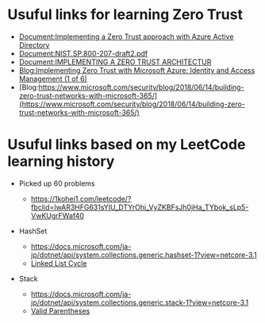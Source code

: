 # Usuful links for learning Zero Trust
- [Document:Implementing a Zero Trust approach with Azure Active Directory](https://download.microsoft.com/download/8/2/7/8271584F-A6D6-419A-B262-C37E5FFAB593/Implementing-a-Zero-Trust-approach-with-Azure-Active-Directory.pdf)
- [Document:NIST.SP.800-207-draft2.pdf](https://nvlpubs.nist.gov/nistpubs/SpecialPublications/NIST.SP.800-207-draft2.pdf)
- [Document:IMPLEMENTING A ZERO TRUST ARCHITECTUR](https://www.nccoe.nist.gov/sites/default/files/library/project-descriptions/zt-arch-project-description-draft.pdf)
- [Blog:Implementing Zero Trust with Microsoft Azure: Identity and Access Management (1 of 6)](https://devblogs.microsoft.com/azuregov/implementing-zero-trust-with-microsoft-azure-identity-and-access-management-1-of-6/)
- [Blog:https://www.microsoft.com/security/blog/2018/06/14/building-zero-trust-networks-with-microsoft-365/](https://www.microsoft.com/security/blog/2018/06/14/building-zero-trust-networks-with-microsoft-365/)

# Usuful links based on my LeetCode learning history
- Picked up 60 problems 
	* https://1kohei1.com/leetcode/?fbclid=IwAR3HFG631sYIU_DTYrOhi_VyZKBFsJh0jHa_TYbok_sLp5-VwKUgrFWaf40

- HashSet
  * https://docs.microsoft.com/ja-jp/dotnet/api/system.collections.generic.hashset-1?view=netcore-3.1
  * [Linked List Cycle](https://leetcode.com/problems/linked-list-cycle/)

- Stack
  * https://docs.microsoft.com/ja-jp/dotnet/api/system.collections.generic.stack-1?view=netcore-3.1
  * [Valid Parentheses](https://leetcode.com/problems/valid-parentheses/)
